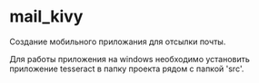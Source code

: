# mail_kivy
Создание мобильного приложания для отсылки почты.

Для работы приложения на windows необходимо установить приложение tesseract в папку проекта рядом с папкой 'src'.
